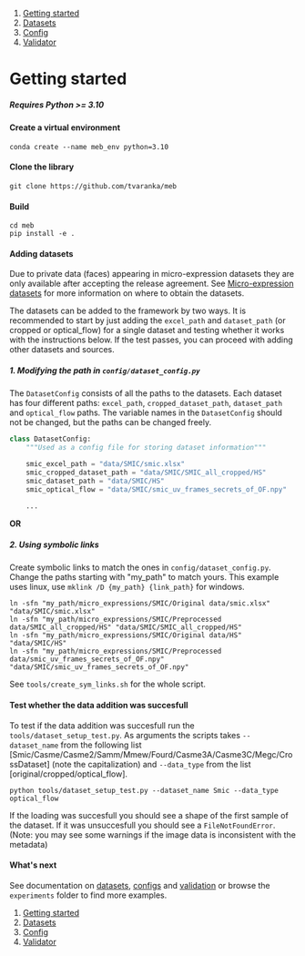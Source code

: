 1. [Getting started](getting_started.md)
2. [Datasets](datasets.md)
3. [Config](config.md)
4. [Validator](validator.md)

# Getting started

##### Requires Python >= 3.10

#### Create a virtual environment
```shell
conda create --name meb_env python=3.10
```

#### Clone the library

```shell
git clone https://github.com/tvaranka/meb
```

#### Build

```shell
cd meb
pip install -e .
```

#### Adding datasets
Due to private data (faces) appearing in micro-expression datasets they are only available after accepting the release agreement. See [Micro-expression datasets](micro_expression_datasets.md) for more information on where to obtain the datasets. 

The datasets can be added to the framework by two ways. It is recommended to start by just adding the `excel_path` and `dataset_path` (or cropped or optical_flow) for a single dataset and testing whether it works with the instructions below. If the test passes, you can proceed with adding other datasets and sources.
##### 1. Modifying the path in `config/dataset_config.py`

The `DatasetConfig` consists of all the paths to the datasets. Each dataset has four different paths: `excel_path`, `cropped_dataset_path`, `dataset_path` and `optical_flow` paths. The variable names in the `DatasetConfig` should not be changed, but the paths can be changed freely.

```python
class DatasetConfig:
    """Used as a config file for storing dataset information"""

    smic_excel_path = "data/SMIC/smic.xlsx"
    smic_cropped_dataset_path = "data/SMIC/SMIC_all_cropped/HS"
    smic_dataset_path = "data/SMIC/HS"
    smic_optical_flow = "data/SMIC/smic_uv_frames_secrets_of_OF.npy"
  
    ...
```
**OR**
##### 2. Using symbolic links
Create symbolic links to match the ones in `config/dataset_config.py`. Change the paths starting with "my_path" to match yours. This example uses linux, use `mklink /D {my_path} {link_path}` for windows.
```shell
ln -sfn "my_path/micro_expressions/SMIC/Original data/smic.xlsx" "data/SMIC/smic.xlsx"
ln -sfn "my_path/micro_expressions/SMIC/Preprocessed data/SMIC_all_cropped/HS" "data/SMIC/SMIC_all_cropped/HS"
ln -sfn "my_path/micro_expressions/SMIC/Original data/HS" "data/SMIC/HS"
ln -sfn "my_path/micro_expressions/SMIC/Preprocessed data/smic_uv_frames_secrets_of_OF.npy" "data/SMIC/smic_uv_frames_secrets_of_OF.npy"
```
See `tools/create_sym_links.sh` for the whole script.

#### Test whether the data addition was succesfull
To test if the data addition was succesfull run the `tools/dataset_setup_test.py`. As arguments the scripts takes `--dataset_name` from the following list [Smic/Casme/Casme2/Samm/Mmew/Fourd/Casme3A/Casme3C/Megc/CrossDataset] (note the capitalization) and `--data_type` from the list [original/cropped/optical_flow].

```shell
python tools/dataset_setup_test.py --dataset_name Smic --data_type optical_flow
```
If the loading was succesfull you should see a shape of the first sample of the dataset. If it was unsuccesfull you should see a `FileNotFoundError`. (Note: you may see some warnings if the image data is inconsistent with the metadata)

#### What's next
See documentation on [datasets](datasets.md), [configs](config.md) and [validation](validation.md) or browse the `experiments` folder to find more examples.

1. [Getting started](getting_started.md)
2. [Datasets](datasets.md)
3. [Config](config.md)
4. [Validator](validator.md)
